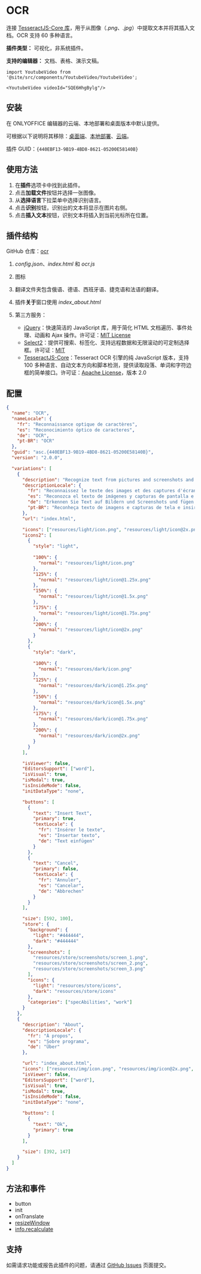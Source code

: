 # OCR

连接 [TesseractJS-Core 库](https://tesseract.projectnaptha.com/)，用于从图像（*.png*、*.jpg*）中提取文本并将其插入文档。OCR 支持 60 多种语言。

**插件类型：** 可视化，非系统插件。

**支持的编辑器：** 文档、表格、演示文稿。

```mdx-code-block
import YoutubeVideo from '@site/src/components/YoutubeVideo/YoutubeVideo';

<YoutubeVideo videoId="SQE6HhgBylg"/>
```

## 安装

在 ONLYOFFICE 编辑器的云端、本地部署和桌面版本中默认提供。

可根据以下说明将其移除：[桌面端](../../tutorials/installing/onlyoffice-desktop-editors.md)、[本地部署](../../tutorials/installing/onlyoffice-docs-on-premises.md)、[云端](../../tutorials/installing/onlyoffice-cloud.md)。

插件 GUID：`{440EBF13-9B19-4BD8-8621-05200E58140B}`

## 使用方法

1. 在**插件**选项卡中找到此插件。
2. 点击**加载文件**按钮并选择一张图像。
3. 从**选择语言**下拉菜单中选择识别语言。
4. 点击**识别**按钮，识别出的文本将显示在图片右侧。
5. 点击**插入文本**按钮，识别文本将插入到当前光标所在位置。

## 插件结构

GitHub 仓库：[ocr](https://github.com/ONLYOFFICE/onlyoffice.github.io/tree/master/sdkjs-plugins/content/ocr)

1. *config.json*、*index.html* 和 *ocr.js*

2. 图标

3. 翻译文件夹包含俄语、德语、西班牙语、捷克语和法语的翻译。

4. 插件**关于**窗口使用 *index_about.html*

5. 第三方服务：

   - [jQuery](https://jquery.com)：快速简洁的 JavaScript 库，用于简化 HTML 文档遍历、事件处理、动画和 Ajax 操作。许可证：[MIT License](https://github.com/ONLYOFFICE/onlyoffice.github.io/blob/master/sdkjs-plugins/content/ocr/licenses/jQuery.license)
   - [Select2](https://select2.org/)：提供可搜索、标签化、支持远程数据和无限滚动的可定制选择框。许可证：[MIT](https://github.com/ONLYOFFICE/onlyoffice.github.io/blob/master/sdkjs-plugins/content/ocr/licenses/Select2.license)
   - [TesseractJS-Core](https://tesseract.projectnaptha.com/)：Tesseract OCR 引擎的纯 JavaScript 版本，支持 100 多种语言、自动文本方向和脚本检测，提供读取段落、单词和字符边框的简单接口。许可证：[Apache License](https://github.com/ONLYOFFICE/onlyoffice.github.io/blob/master/sdkjs-plugins/content/ocr/licenses/Tesseract.license)，版本 2.0

## 配置

``` json
{
  "name": "OCR",
  "nameLocale": {
    "fr": "Reconnaissance optique de caractères",
    "es": "Reconocimiento óptico de caracteres",
    "de": "OCR",
    "pt-BR": "OCR"
  },
  "guid": "asc.{440EBF13-9B19-4BD8-8621-05200E58140B}",
  "version": "2.0.0",

  "variations": [
    {
      "description": "Recognize text from pictures and screenshots and insert it into your documents.",
      "descriptionLocale": {
        "fr": "Reconnaissez le texte des images et des captures d'écran et insérez-le dans vos documents.",
        "es": "Reconozca el texto de imágenes y capturas de pantalla e insértelo en sus documentos.",
        "de": "Erkennen Sie Text auf Bildern und Screenshots und fügen Sie ihn in Ihre Dokumente ein.",
        "pt-BR": "Reconheça texto de imagens e capturas de tela e insira-o em seus documentos."
      },
      "url": "index.html",

      "icons": ["resources/light/icon.png", "resources/light/icon@2x.png"],
      "icons2": [
        {
          "style": "light",
                    
          "100%": {
            "normal": "resources/light/icon.png"
          },
          "125%": {
            "normal": "resources/light/icon@1.25x.png"
          },
          "150%": {
            "normal": "resources/light/icon@1.5x.png"
          },
          "175%": {
            "normal": "resources/light/icon@1.75x.png"
          },
          "200%": {
            "normal": "resources/light/icon@2x.png"
          }
        },
        {
          "style": "dark",
                    
          "100%": {
            "normal": "resources/dark/icon.png"
          },
          "125%": {
            "normal": "resources/dark/icon@1.25x.png"
          },
          "150%": {
            "normal": "resources/dark/icon@1.5x.png"
          },
          "175%": {
            "normal": "resources/dark/icon@1.75x.png"
          },
          "200%": {
            "normal": "resources/dark/icon@2x.png"
          }
        }
      ],

      "isViewer": false,
      "EditorsSupport": ["word"],
      "isVisual": true,
      "isModal": true,
      "isInsideMode": false,
      "initDataType": "none",

      "buttons": [
        {
          "text": "Insert Text",
          "primary": true,
          "textLocale": {
            "fr": "Insérer le texte",
            "es": "Insertar texto",
            "de": "Text einfügen"
          }
        },
        {
          "text": "Cancel",
          "primary": false,
          "textLocale": {
            "fr": "Annuler",
            "es": "Cancelar",
            "de": "Abbrechen"
          }
        }
      ],

      "size": [592, 100],
      "store": {
        "background": {
          "light": "#444444",
          "dark": "#444444"
        },
        "screenshots": [
          "resources/store/screenshots/screen_1.png",
          "resources/store/screenshots/screen_2.png",
          "resources/store/screenshots/screen_3.png"
        ],
        "icons": {
          "light": "resources/store/icons",
          "dark": "resources/store/icons"
        },
        "categories": ["specAbilities", "work"]
      }
    },
    {
      "description": "About",
      "descriptionLocale": {
        "fr": "À propos",
        "es": "Sobre programa",
        "de": "Über"
      },

      "url": "index_about.html",
      "icons": ["resources/img/icon.png", "resources/img/icon@2x.png", "resources/img/icon2.png", "resources/img/icon2@2x.png"],
      "isViewer": false,
      "EditorsSupport": ["word"],
      "isVisual": true,
      "isModal": true,
      "isInsideMode": false,
      "initDataType": "none",

      "buttons": [
        {
          "text": "Ok",
          "primary": true
        }
      ],

      "size": [392, 147]
    }
  ]
}
```

## 方法和事件

- button
- init
- onTranslate
- [resizeWindow](../../customization/windows-and-panels.md#interacting-with-a-window)
- [info.recalculate](../../interacting-with-editors/overview/how-to-call-commands.md#recalculate)

## 支持

如需请求功能或报告此插件的问题，请通过 [GitHub Issues](https://github.com/ONLYOFFICE/onlyoffice.github.io/issues) 页面提交。
